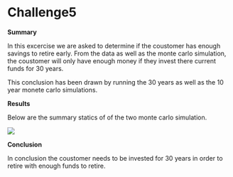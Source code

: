 # Challenge5

**Summary**

In this excercise we are asked to determine if the coustomer has enough savings to retire early. From the data as well as the monte carlo simulation, the coustomer will only have enough money if they invest there current funds for 30 years. 

This conclusion has been drawn by running the 30 years as well as the 10 year monete carlo simulations. 

**Results**

Below are the summary statics of of the two monte carlo simulation.

![](..\Images\30_year_sum.PNG)


**Conclusion**

In conclusion the coustomer needs to be invested for 30 years in order to retire with enough funds to retire.




